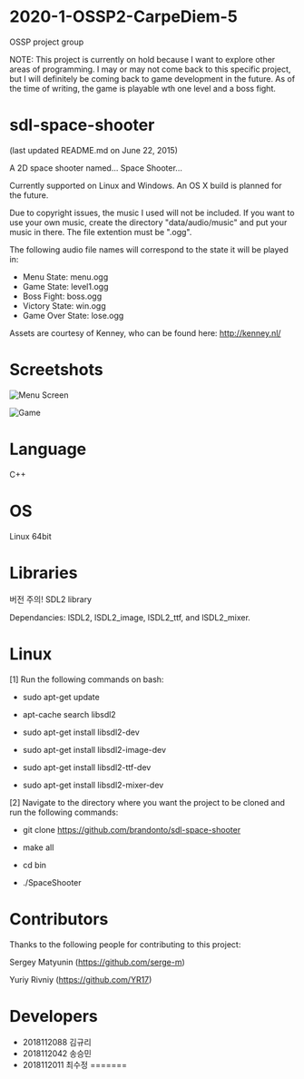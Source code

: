
# 2020-1-OSSP2-CarpeDiem-5
OSSP project group

NOTE: This project is currently on hold because I want to explore other
areas of programming. I may or may not come back to this specific project,
but I will definitely be coming back to game development in the future. As
of the time of writing, the game is playable wth one level and a boss fight.

sdl-space-shooter
=================
(last updated README.md on June 22, 2015)

A 2D space shooter named... Space Shooter...

Currently supported on Linux and Windows. An OS X build is planned for the
future.

Due to copyright issues, the music I used will not be included. If you want
to use your own music, create the directory "data/audio/music" and put your
music in there. The file extention must be ".ogg".

The following audio file names will correspond to the state it will be played
in:

- Menu State: menu.ogg
- Game State: level1.ogg
- Boss Fight: boss.ogg
- Victory State: win.ogg
- Game Over State: lose.ogg

Assets are courtesy of Kenney, who can be found here: http://kenney.nl/


Screetshots
=================

![Menu Screen](http://i.imgur.com/Ddb9l4b.png)

![Game](http://i.imgur.com/1WmAAGh.png)


Language
=================

C++


OS
=================

Linux 64bit


Libraries
=================

버전 주의!
SDL2 library

Dependancies: lSDL2, lSDL2_image, lSDL2_ttf, and lSDL2_mixer.


Linux 
=================

[1] Run the following commands on bash:

- sudo apt-get update

- apt-cache search libsdl2

- sudo apt-get install libsdl2-dev

- sudo apt-get install libsdl2-image-dev

- sudo apt-get install libsdl2-ttf-dev

- sudo apt-get install libsdl2-mixer-dev

[2] Navigate to the directory where you want the project to be cloned
   and run the following commands:

- git clone https://github.com/brandonto/sdl-space-shooter

- make all

- cd bin

- ./SpaceShooter



Contributors
=================

Thanks to the following people for contributing to this project:

Sergey Matyunin (https://github.com/serge-m)

Yuriy Rivniy (https://github.com/YR17)



Developers
=================

- 2018112088 김규리
- 2018112042 송승민
- 2018112011 최수정 
=======

